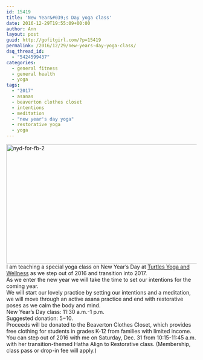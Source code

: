 ```yaml
---
id: 15419
title: 'New Year&#039;s Day yoga class'
date: 2016-12-29T19:55:09+00:00
author: Ann
layout: post
guid: http://gofitgirl.com/?p=15419
permalink: /2016/12/29/new-years-day-yoga-class/
dsq_thread_id:
  - "5424599437"
categories:
  - general fitness
  - general health
  - yoga
tags:
  - "2017"
  - asanas
  - beaverton clothes closet
  - intentions
  - meditation
  - "new year's day yoga"
  - restorative yoga
  - yoga
---
```

<a href="http://gofitgirl.com/2016/12/new-years-day-yoga-class/nyd-for-fb-2-2/" rel="attachment wp-att-15420"><img class="aligncenter size-full wp-image-15420" src="http://gofitgirl.com/wp-content/uploads/2016/12/NYD-FOR-FB-2.jpg" alt="nyd-for-fb-2" width="828" height="315" /></a>  
I am teaching a special yoga class on New Year&#8217;s Day at <a href="https://www.facebook.com/turtlesyoga/" data-hovercard="/ajax/hovercard/page.php?id=330328517048503&extragetparams=%7B%22directed_target_id%22%3A0%7D" data-hovercard-prefer-more-content-show="1">Turtles Yoga and Wellness</a> as we step out of 2016 and transition into 2017.  
As we enter the new year we will take the time to set our intentions for the coming year.  
We will start our lovely practice by setting our intentions and a meditation, we will move through an active asana practice and end with restorative poses as we calm the body and mind.  
New Year’s <span class="text_exposed_show">Day class: 11:30 a.m.-1 p.m.</span>  
<span class="text_exposed_show">Suggested donation: $5-$10. </span>  
<span class="text_exposed_show">Proceeds will be donated to the Beaverton Clothes Closet, which provides free clothing for students in grades K-12 from families with limited income. </span>  
<span class="text_exposed_show">You can step out of 2016 with me on Saturday, Dec. 31 from 10:15-11:45 a.m. with her transition-themed Hatha Align to Restorative class. (Membership, class pass or drop-in fee will apply.)</span>